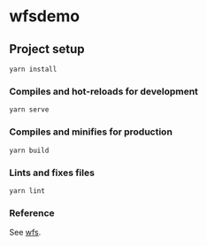 # wfsdemo
## Project setup
```
yarn install
```

### Compiles and hot-reloads for development
```
yarn serve
```

### Compiles and minifies for production
```
yarn build
```

### Lints and fixes files
```
yarn lint
```

### Reference
See [wfs](https://github.com/ChihChengYang/wfs.js).

